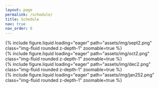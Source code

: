 ```yaml
---
layout: page
permalink: /schedule/
title: Schedule
nav: true
nav_order: 6
---
```


<div class="row mt-3">
    	<div class="col-sm mt-3 mt-md-0">
       	{% include figure.liquid loading="eager" path="assets/img/sept2.png" class="img-fluid rounded z-depth-1" zoomable=true %}
	</div>
	<div class="col-sm mt-3 mt-md-0">
        {% include figure.liquid loading="eager" path="assets/img/oct2.png" class="img-fluid rounded z-depth-1" zoomable=true %}
    	</div>
</div>

<div class="row mt-3">
	<div class="col-sm mt-3 mt-md-0">
	{% include figure.liquid loading="eager" path="assets/img/dec2.png" class="img-fluid rounded z-depth-1" zoomable=true %}
    	</div>
    	<div class="col-sm mt-3 mt-md-0">
	{% include figure.liquid loading="eager" path="assets/img/jan252.png" class="img-fluid rounded z-depth-1" zoomable=true %}
	</div>
</div>

